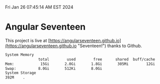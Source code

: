 Fri Jan 26 07:45:14 AM EST 2024

# Angular Seventeen


This project is live at [https://angularseventeen.github.io](https://angularseventeen.github.io "Seventeen!") thanks to Github.

```bash
System Memory
               total        used        free      shared  buff/cache   available
Mem:            15Gi       2.0Gi       1.8Gi       305Mi        12Gi        13Gi
Swap:          8.0Gi       512Ki       8.0Gi
System Storage
392M	.
